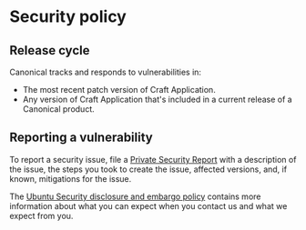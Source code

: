 # Security policy

## Release cycle

<!--
The information under this header may not be strictly accurate for all apps and libraries.
Review the wording carefully and only copy it if the support offered makes sense. If it
seems wrong, speak with Canonical Security Engineering about refining a version for
your application.
-->

Canonical tracks and responds to vulnerabilities in:
- The most recent patch version of Craft Application.
- Any version of Craft Application that's included in a current release of a Canonical
  product.

## Reporting a vulnerability

<!---
Replace the first link in this section with your repository's advisories board. See
GitHub's documentation for enabling the security advisory tab on a repository:
https://docs.github.com/en/code-security/security-advisories/working-with-repository-security-advisories/configuring-private-vulnerability-reporting-for-a-repository
-->

To report a security issue, file a [Private Security Report] with a description of the
issue, the steps you took to create the issue, affected versions, and, if known,
mitigations for the issue.

The [Ubuntu Security disclosure and embargo policy] contains more information about
what you can expect when you contact us and what we expect from you.

[Private Security Report]: https://github.com/canonical/craft-application/security/advisories/new
[Ubuntu Security disclosure and embargo policy]: https://ubuntu.com/security/disclosure-policy
